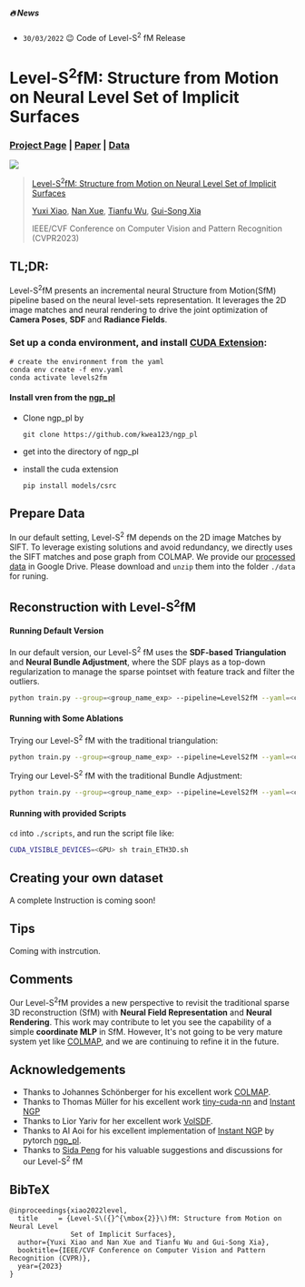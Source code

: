 ##### 🔥 News

- `30/03/2022` :wink: Code of Level-S<sup>2</sup> fM Release

# Level-S<sup>2</sup>fM: Structure from Motion on Neural Level Set of Implicit Surfaces

### [Project Page](https://henry123-boy.github.io/level-s2fm/) | [Paper](https://arxiv.org/pdf/2211.12018.pdf) | [Data](https://drive.google.com/file/d/13Ap_UA244OdqPwYlvSpMUcKt3CzrTKfS/view)

<!-- <img src='https://raw.githubusercontent.com/henry123-boy/henry123-boy.github.io/main/level-s2fm/static/images/teaser1-2.png'/> -->
<img src='teaser.gif'></img>

> [Level-S<sup>2</sup>fM: Structure from Motion on Neural Level Set of Implicit Surfaces](https://henry123-boy.github.io/level-s2fm/) 
>
>  [Yuxi Xiao](https://henry123-boy.github.io/),  [Nan Xue](https://xuenan.net/),  [Tianfu Wu](https://research.ece.ncsu.edu/ivmcl/), [Gui-Song Xia](http://www.captain-whu.com/xia_En.html)
>
> IEEE/CVF Conference on Computer Vision and Pattern Recognition (CVPR2023)

## TL;DR: 

Level-S<sup>2</sup>fM presents an incremental neural Structure from Motion(SfM) pipeline based on the neural level-sets representation. It leverages the 2D image matches and neural rendering to drive the joint optimization of **Camera Poses**,  **SDF** and **Radiance Fields**. 

### Set up a conda environment, and install [CUDA Extension](https://github.com/kwea123/ngp_pl):
```
# create the environment from the yaml
conda env create -f env.yaml
conda activate levels2fm
```

#### Install vren from the [ngp_pl]((https://github.com/kwea123/ngp_pl))

- Clone ngp_pl by 

  ```
  git clone https://github.com/kwea123/ngp_pl
  ```

- get into the directory of ngp_pl

- install the cuda extension

  ```
  pip install models/csrc
  ```

## Prepare Data

In our default setting, Level-S<sup>2</sup> fM depends on the 2D image Matches by SIFT. To leverage existing solutions and avoid redundancy, we directly uses the SIFT matches and pose graph from COLMAP.  We provide our [processed data](https://drive.google.com/file/d/13Ap_UA244OdqPwYlvSpMUcKt3CzrTKfS/view?usp=sharing) in Google Drive. Please download and `unzip` them into the folder `./data` for runing.  


## Reconstruction with Level-S<sup>2</sup>fM 

#### Running Default Version 

In our default version, our Level-S<sup>2</sup> fM uses the **SDF-based Triangulation** and **Neural Bundle Adjustment**, where the SDF plays as a top-down regularization to manage the sparse pointset with feature track and filter the outliers.

```bash
python train.py --group=<group_name_exp> --pipeline=LevelS2fM --yaml=<config file> --name=<exp_name> --data.dataset=<dataset> --data.scene=<scene_name>   --sfm_mode=full --Ablate_config.dual_field=true                          
```
#### Running with Some Ablations 

Trying our Level-S<sup>2</sup> fM with the traditional triangulation:

```bash
python train.py --group=<group_name_exp> --pipeline=LevelS2fM --yaml=<config file> --name=<exp_name> --data.dataset=<dataset> --data.scene=<scene_name>   --sfm_mode=full --Ablate_config.dual_field=true --Ablate_config.tri_trad=true
```

Trying our Level-S<sup>2</sup> fM with the traditional Bundle Adjustment:

```bash
python train.py --group=<group_name_exp> --pipeline=LevelS2fM --yaml=<config file> --name=<exp_name> --data.dataset=<dataset> --data.scene=<scene_name>   --sfm_mode=full --Ablate_config.dual_field=true --Ablate_config.tri_trad=true --Ablate_config.ba_trad=true
```

#### Running with provided Scripts

`cd` into `./scripts`, and run the script file like:

```sh
CUDA_VISIBLE_DEVICES=<GPU> sh train_ETH3D.sh
```

## Creating your own dataset

A complete Instruction is coming soon! 

## Tips

Coming with instrcution.

## Comments

Our Level-S<sup>2</sup>fM provides a new perspective to revisit the traditional sparse 3D reconstruction (SfM) with **Neural Field Representation** and **Neural Rendering**. This work may contribute to let you see the capability of a simple **coordinate MLP** in SfM. However, It's not going to be very mature system yet like  [COLMAP](https://github.com/colmap/colmap), and we are continuing to refine it in the future.

## Acknowledgements

- Thanks to Johannes Schönberger for his excellent work [COLMAP](https://github.com/colmap/colmap).
- Thanks to Thomas Müller for his excellent work [tiny-cuda-nn](https://github.com/NVlabs/tiny-cuda-nn) and  [Instant NGP](https://github.com/NVlabs/instant-ngp) 
- Thanks to Lior Yariv for her excellent work [VolSDF](https://lioryariv.github.io/volsdf/).
- Thanks to AI Aoi for his excellent implementation of [Instant NGP](https://github.com/NVlabs/instant-ngp) by pytorch [ngp_pl](https://github.com/kwea123/ngp_pl).
- Thanks to [Sida Peng](https://pengsida.net/) for his valuable suggestions and discussions for our Level-S<sup>2</sup> fM

## BibTeX

```
@inproceedings{xiao2022level,
  title     = {Level-S\({}^{\mbox{2}}\)fM: Structure from Motion on Neural Level
               Set of Implicit Surfaces},
  author={Yuxi Xiao and Nan Xue and Tianfu Wu and Gui-Song Xia},
  booktitle={IEEE/CVF Conference on Computer Vision and Pattern Recognition (CVPR)},
  year={2023}
}
```
